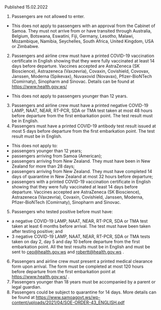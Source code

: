 Published 15.02.2022
1. Passengers are not allowed to enter.
- This does not apply to passengers with an approval from the Cabinet of Samoa. They must not arrive from or have transited through Australia, Belgium, Botswana, Eswatini, Fiji, Germany, Lesotho, Malawi, Mozambique, Namibia, Seychelles, South Africa, United Kingdom, USA or Zimbabwe.
2. Passengers and airline crew must have a printed COVID-19 vaccination certificate in English showing that they were fully vaccinated at least 14 days before departure. Vaccines accepted are AstraZeneca (SK Bioscience), Astrazeneca (Vaxzevria), Covaxin, Covishield, Covovax, Janssen, Moderna (Spikevax), Nuvaxovid (Novavax), Pfizer-BioNTech (Comirnaty), Sinopharm and Sinovac. Details can be found at <a href="https://www.health.gov.ws/">https://www.health.gov.ws/</a>
- This does not apply to passengers younger than 12 years.
3. Passengers and airline crew must have a printed negative COVID-19 LAMP, NAAT, NEAR, RT-PCR, SDA or TMA test taken at most 48 hours before departure from the first embarkation point. The test result must be in English.
4. Passengers must have a printed COVID-19 antibody test result issued at most 5 days before departure from the first embarkation point. The test result must be in English.
- This does not apply to:
- passengers younger than 12 years;
- passengers arriving from Samoa (American);
- passengers arriving from New Zealand. They must have been in New Zealand for more than 28 days;
- passengers arriving from New Zealand. They must have completed 14 days of quarantine in New Zealand at most 32 hours before departure;
- passengers with a printed COVID-19 vaccination certificate in English showing that they were fully vaccinated at least 14 days before departure. Vaccines accepted are AstraZeneca (SK Bioscience), Astrazeneca (Vaxzevria), Covaxin, Covishield, Janssen, Moderna, Pfizer-BioNTech (Comirnaty), Sinopharm and Sinovac.
5. Passengers who tested positive before must have:
- a negative COVID-19 LAMP, NAAT, NEAR, RT-PCR, SDA or TMA test taken at least 6 months before arrival. The test must have been taken after testing positive; and
- 3 negative COVID-19 LAMP, NAAT, NEAR, RT-PCR, SDA or TMA tests taken on day 2, day 5 and day 10 before departure from the first embarkation point.
All the test results must be in English and must be sent to <a href="mailto:ceo@health.gov.ws">ceo@health.gov.ws</a> and <a href="mailto:robertt@health.gov.ws">robertt@health.gov.ws</a> .
6. Passengers and airline crew must present a printed medical clearance form upon arrival. The form must be completed at most 120 hours before departure from the first embarkation point at <a href="https://www.health.gov.ws/">https://www.health.gov.ws/</a> .
7. Passengers younger than 18 years must be accompanied by a parent or legal guardian.
8. Passengers could be subject to quarantine for 14 days. More details can be found at <a href="https://www.samoagovt.ws/wp-content/uploads/2021/04/SOE-ORDER-43_ENGLISH.pdf">https://www.samoagovt.ws/wp-content/uploads/2021/04/SOE-ORDER-43_ENGLISH.pdf</a>